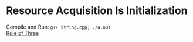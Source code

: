 # Resource Acquisition Is Initialization
Compile and Run: `g++ String.cpp; ./a.out`  
[Rule of Three](https://stackoverflow.com/questions/4172722/what-is-the-rule-of-three)
